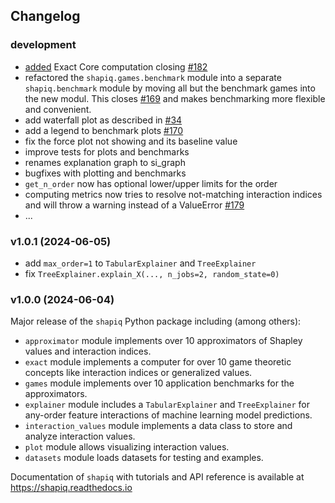 ## Changelog

### development

- [added](https://github.com/mmschlk/shapiq/pull/185) Exact Core computation closing [#182](https://github.com/mmschlk/shapiq/issues/182)
- refactored the `shapiq.games.benchmark` module into a separate `shapiq.benchmark` module by moving all but the benchmark games into the new modul. This closes [#169](https://github.com/mmschlk/shapiq/issues/169) and makes benchmarking more flexible and convenient.
- add waterfall plot as described in [#34](https://github.com/mmschlk/shapiq/issues/34)
- add a legend to benchmark plots [#170](https://github.com/mmschlk/shapiq/issues/170)
- fix the force plot not showing and its baseline value
- improve tests for plots and benchmarks
- renames explanation graph to si_graph
- bugfixes with plotting and benchmarks
- `get_n_order` now has optional lower/upper limits for the order
- computing metrics now tries to resolve not-matching interaction indices and will throw a warning instead of a ValueError [#179](https://github.com/mmschlk/shapiq/issues/179)
- ...

### v1.0.1 (2024-06-05)

- add `max_order=1` to `TabularExplainer` and `TreeExplainer`
- fix `TreeExplainer.explain_X(..., n_jobs=2, random_state=0)`

### v1.0.0 (2024-06-04)

Major release of the `shapiq` Python package including (among others):

- `approximator` module implements over 10 approximators of Shapley values and interaction indices.
- `exact` module implements a computer for over 10 game theoretic concepts like interaction indices or generalized values.
- `games` module implements over 10 application benchmarks for the approximators.
- `explainer` module includes a `TabularExplainer` and `TreeExplainer` for any-order feature interactions of machine learning model predictions.
- `interaction_values` module implements a data class to store and analyze interaction values.
- `plot` module allows visualizing interaction values.
- `datasets` module loads datasets for testing and examples.

Documentation of `shapiq` with tutorials and API reference is available at https://shapiq.readthedocs.io
